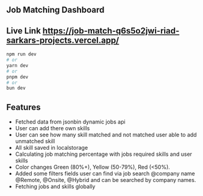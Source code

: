 ## Job Matching Dashboard

## Live Link https://job-match-q6s5o2jwi-riad-sarkars-projects.vercel.app/



```bash
npm run dev
# or
yarn dev
# or
pnpm dev
# or
bun dev
```

## Features

 - Fetched data from jsonbin dynamic jobs api
 - User can add there own skills
 - User can see how many skill matched and not matched user able to add unmatched skill
 - All skill saved in localstorage
 - Calculating job matching percentage with jobs required skills and user skills
 - Color changes Green (80%+), Yellow (50-79%), Red (<50%).
 - Added some filters fields user can find via job search @company name @Remote, @Onsite, @Hybrid and can be searched by company names.
 - Fetching jobs and skills globally

